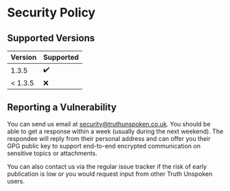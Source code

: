 # Security Policy

## Supported Versions

| Version | Supported          |
| ------- | ------------------ |
| 1.3.5   | :heavy_check_mark: |
| < 1.3.5 | :x:                |

## Reporting a Vulnerability

You can send us email at security@truthunspoken.co.uk. You should be able to get
a response within a week (usually during the next weekend). The respondee will
reply from their personal address and can offer you their GPG public key to
support end-to-end encrypted communication on sensitive topics or attachments.

You can also contact us via the regular issue tracker if the risk of early
publication is low or you would request input from other Truth Unspoken users.
